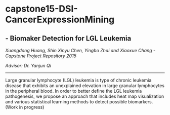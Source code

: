 # capstone15-DSI-CancerExpressionMining

## - Biomaker Detection for LGL Leukemia

*Xuangdong Huang, Shin Xinyu Chen, Yingbo Zhai and Xiaoxue Chang - Capstone Project Repository 2015*

*Advisor: Dr. Yanjun Qi*

----
Large granular lymphocyte (LGL) leukemia is type of chronic leukemia disease that exhibits an unexplained elevation in large granular lymphocytes in the peripheral blood. In order to better define the LGL leukemia pathogenesis, we propose an approach that includes heat map visualization and various statistical learning methods to detect possible biomarkers. (Work in progress)
